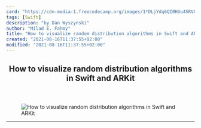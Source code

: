 ```yaml
---
card: "https://cdn-media-1.freecodecamp.org/images/1*DLjYdq6QI0HUu4SRVC90Mw.jpeg"
tags: [Swift]
description: "by Dan Wyszynski"
author: "Milad E. Fahmy"
title: "How to visualize random distribution algorithms in Swift and ARKit"
created: "2021-08-16T11:37:55+02:00"
modified: "2021-08-16T11:37:55+02:00"
---
```

<div class="site-wrapper">
<main id="site-main" class="site-main outer">
<div class="inner">
<article class="post-full post tag-swift tag-engineering tag-augmented-reality tag-programming tag-technology ">
<header class="post-full-header">
<h1 class="post-full-title">How to visualize random distribution algorithms in Swift and ARKit</h1>
</header>
<figure class="post-full-image">
<picture>
<source media="(max-width: 700px)" sizes="1px" srcset="data:image/gif;base64,R0lGODlhAQABAIAAAAAAAP///yH5BAEAAAAALAAAAAABAAEAAAIBRAA7 1w">
<source media="(min-width: 701px)" sizes="(max-width: 800px) 400px,
(max-width: 1170px) 700px,
1400px" srcset="https://cdn-media-1.freecodecamp.org/images/1*DLjYdq6QI0HUu4SRVC90Mw.jpeg 300w,
https://cdn-media-1.freecodecamp.org/images/1*DLjYdq6QI0HUu4SRVC90Mw.jpeg 600w,
https://cdn-media-1.freecodecamp.org/images/1*DLjYdq6QI0HUu4SRVC90Mw.jpeg 1000w,
https://cdn-media-1.freecodecamp.org/images/1*DLjYdq6QI0HUu4SRVC90Mw.jpeg 2000w">
<img onerror="this.style.display='none'" src="https://cdn-media-1.freecodecamp.org/images/1*DLjYdq6QI0HUu4SRVC90Mw.jpeg" alt="How to visualize random distribution algorithms in Swift and ARKit">
</picture>
</figure>
<section class="post-full-content">
<div class="post-content medium-migrated-article">
</div>
<hr>
</section>
</article>
</div>
</main>
</div>
<!-- Google Tag Manager (noscript) -->
<!-- End Google Tag Manager (noscript) -->
